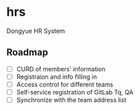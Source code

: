 # hrs
Dongyue HR System

## Roadmap
- [ ] CURD of members' information
- [ ] Registraion and info filling in
- [ ] Access control for different teams
- [ ] Self-service registration of GitLab Tq, QA
- [ ] Synchronize with the team address list 
